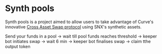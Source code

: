 # Synth pools

Synth pools is a project aimed to allow users to take advantage of Curve's innovative [Cross Asset Swap protocol](https://resources.curve.fi/guides/cross-asset-swaps) using SNX's synthetic assets.


Send your funds in a pool -> wait till pool funds reaches threshold -> keeper bot initiates swap -> wait 6 min -> keeper bot finalises swap -> claim tthe output token